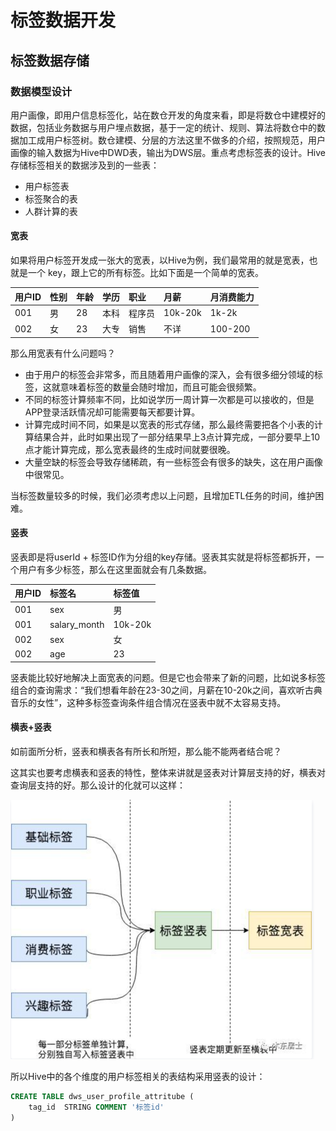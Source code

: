 # 标签数据开发

## 标签数据存储

### 数据模型设计

用户画像，即用户信息标签化，站在数仓开发的角度来看，即是将数仓中建模好的数据，包括业务数据与用户埋点数据，基于一定的统计、规则、算法将数仓中的数据加工成用户标签树。数仓建模、分层的方法这里不做多的介绍，按照规范，用户画像的输入数据为Hive中DWD表，输出为DWS层。重点考虑标签表的设计。Hive存储标签相关的数据涉及到的一些表：

- 用户标签表
- 标签聚合的表
- 人群计算的表

#### 宽表

如果将用户标签开发成一张大的宽表，以Hive为例，我们最常用的就是宽表，也就是一个 key，跟上它的所有标签。比如下面是一个简单的宽表。

| 用户ID | 性别 | 年龄 | 学历 | 职业   | 月薪    | 月消费能力 |
| :----- | :--- | :--- | :--- | :----- | :------ | :--------- |
| 001    | 男   | 28   | 本科 | 程序员 | 10k-20k | 1k-2k      |
| 002    | 女   | 23   | 大专 | 销售   | 不详    | 100-200    |

那么用宽表有什么问题吗？

- 由于用户的标签会非常多，而且随着用户画像的深入，会有很多细分领域的标签，这就意味着标签的数量会随时增加，而且可能会很频繁。
- 不同的标签计算频率不同，比如说学历一周计算一次都是可以接收的，但是APP登录活跃情况却可能需要每天都要计算。
- 计算完成时间不同，如果是以宽表的形式存储，那么最终需要把各个小表的计算结果合并，此时如果出现了一部分结果早上3点计算完成，一部分要早上10点才能计算完成，那么宽表最终的生成时间就要很晚。
- 大量空缺的标签会导致存储稀疏，有一些标签会有很多的缺失，这在用户画像中很常见。

当标签数量较多的时候，我们必须考虑以上问题，且增加ETL任务的时间，维护困难。

#### 竖表

竖表即是将userId + 标签ID作为分组的key存储。竖表其实就是将标签都拆开，一个用户有多少标签，那么在这里面就会有几条数据。

| 用户ID | 标签名       | 标签值  |
| :----- | :----------- | :------ |
| 001    | sex          | 男      |
| 001    | salary_month | 10k-20k |
| 002    | sex          | 女      |
| 002    | age          | 23      |

竖表能比较好地解决上面宽表的问题。但是它也会带来了新的问题，比如说多标签组合的查询需求：“我们想看年龄在23-30之间，月薪在10-20k之间，喜欢听古典音乐的女性”，这种多标签查询条件组合情况在竖表中就不太容易支持。

#### 横表+竖表

如前面所分析，竖表和横表各有所长和所短，那么能不能两者结合呢？

这其实也要考虑横表和竖表的特性，整体来讲就是竖表对计算层支持的好，横表对查询层支持的好。那么设计的化就可以这样：

<img src="3标签数据开发.assets/image-20210601000715501.png" alt="image-20210601000715501" style="zoom:50%;" />

所以Hive中的各个维度的用户标签相关的表结构采用竖表的设计：

```sql
CREATE TABLE dws_user_profile_attritube (
	tag_id  STRING COMMENT '标签id'
)
```

